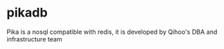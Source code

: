 # pikadb
Pika is a nosql compatible with redis, it is developed by Qihoo's DBA and infrastructure team

